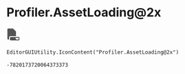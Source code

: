 # Profiler.AssetLoading@2x
![](/img/Profiler.AssetLoading@2x.png)

``` CSharp
EditorGUIUtility.IconContent("Profiler.AssetLoading@2x")
```
```
-7820173720064373373
```
